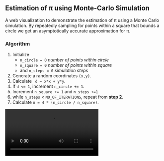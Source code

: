 ## Estimation of π using Monte-Carlo Simulation

A web visualization to demonstrate the estimation of π using a Monte Carlo simulation. By repeatedly sampling for points within a square that bounds a circle we get an asymptotically accurate approximation for π.  

### Algorithm  
1. Initialize 
    * `n_circle = 0`  _number of points within circle_
    * `n_square = 0`  _number of points within square_
    * and `n_steps = 0` _simulation steps_
2. Generate a random coordinates `(x,y)`.
3. Calculate ` d = x*x + y*y`.
4. If `d <= 1`, increment `n_circle += 1`.
5. Increment `n_square += 1` and `n_steps +=1`
6. while `n_steps` < `NO_OF_ITERATIONS`, repeat from __step 2__.
7. Calculate `π = 4 * (n_circle / n_square)`.

<video src="montecarlo.webm" autoplay="true" loop="true"></video>